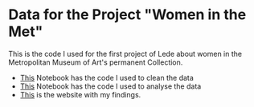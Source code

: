 # Data for the Project "Women in the Met"
This is the code I used for the first project of Lede about women in the Metropolitan Museum of Art's permanent Collection.
* [This](Lede_P1_Data:Cleaning.ipynb)  Notebook has the code I used to clean the data
* [This](Lede_P1_Analysis.ipynb) Notebook has the code I used to analyse the data
* [This](https://ljmirani.github.io/women-in-the-met/)  is the website with my findings.
